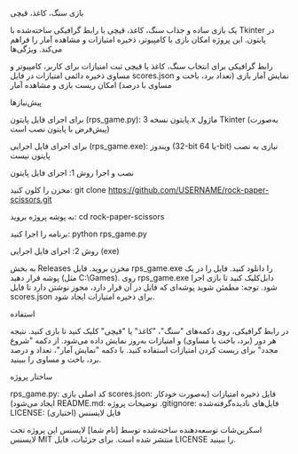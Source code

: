 
بازی سنگ، کاغذ، قیچی

یک بازی ساده و جذاب سنگ، کاغذ، قیچی با رابط گرافیکی ساخته‌شده با Tkinter در پایتون. این پروژه امکان بازی با کامپیوتر، ذخیره امتیازات و مشاهده آمار را فراهم می‌کند.
ویژگی‌ها

رابط گرافیکی برای انتخاب سنگ، کاغذ یا قیچی
ثبت امتیازات برای کاربر، کامپیوتر و مساوی
ذخیره دائمی امتیازات در فایل scores.json
نمایش آمار بازی (تعداد برد، باخت و مساوی با درصد)
امکان ریست بازی و مشاهده آمار

پیش‌نیازها

برای اجرای فایل پایتون (rps_game.py):
پایتون نسخه 3.x
ماژول Tkinter (به‌صورت پیش‌فرض با پایتون نصب است)


برای اجرای فایل اجرایی (rps_game.exe):
ویندوز (32-bit یا 64-bit)
نیازی به نصب پایتون نیست



نصب و اجرا
روش 1: اجرای فایل پایتون

مخزن را کلون کنید:
git clone https://github.com/USERNAME/rock-paper-scissors.git


به پوشه پروژه بروید:
cd rock-paper-scissors


برنامه را اجرا کنید:
python rps_game.py



روش 2: اجرای فایل اجرایی (exe)

به بخش Releases مخزن بروید.
فایل rps_game.exe را دانلود کنید.
فایل را در یک پوشه قرار دهید (مثل C:\Games).
روی rps_game.exe دابل‌کلیک کنید تا بازی اجرا شود.
توجه: مطمئن شوید پوشه‌ای که فایل در آن قرار دارد، مجوز نوشتن دارد تا فایل scores.json برای ذخیره امتیازات ایجاد شود.

استفاده

در رابط گرافیکی، روی دکمه‌های "سنگ"، "کاغذ" یا "قیچی" کلیک کنید تا بازی کنید.
نتیجه هر دور (برد، باخت یا مساوی) و امتیازات به‌روز نمایش داده می‌شود.
از دکمه "شروع مجدد" برای ریست کردن امتیازات استفاده کنید.
با دکمه "نمایش آمار"، تعداد و درصد برد، باخت و مساوی را ببینید.

ساختار پروژه

rps_game.py: کد اصلی بازی
scores.json: فایل ذخیره امتیازات (به‌صورت خودکار ایجاد می‌شود)
README.md: توضیحات پروژه
.gitignore: فایل‌های نادیده‌گرفته‌شده
LICENSE: فایل لایسنس (اختیاری)

اسکرین‌شات
توسعه‌دهنده
ساخته‌شده توسط [نام شما]
لایسنس
این پروژه تحت لایسنس MIT منتشر شده است. برای جزئیات، فایل LICENSE را ببینید.
